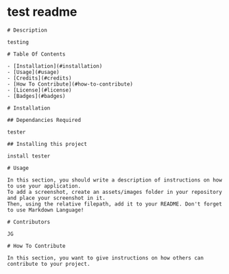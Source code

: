 # test readme

    # Description

    testing

    # Table Of Contents

    - [Installation](#installation)
    - [Usage](#usage)
    - [Credits](#credits)
    - [How To Contribute](#how-to-contribute)
    - [License](#license)
    - [Badges](#badges)

    # Installation
    
    ## Dependancies Required

    tester

    ## Installing this project

    install tester
    
    # Usage
    
    In this section, you should write a description of instructions on how to use your application.
    To add a screenshot, create an assets/images folder in your repository and place your screenshot in it. 
    Then, using the relative filepath, add it to your README. Don't forget to use Markdown Language!
    
    # Contributors
    
    JG
    
    # How To Contribute
    
    In this section, you want to give instructions on how others can contribute to your project.
    
    
